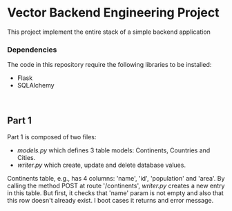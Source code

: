 # Vector Backend Engineering Project

This project implement the entire stack of a simple backend application

### Dependencies
The code in this repository require the following libraries to be installed:
* Flask
* SQLAlchemy
<br/>

## Part 1
Part 1 is composed of two files:
* *models.py*   which defines 3 table models: Continents, Countries and Cities.
* *writer.py*   which create, update and delete database values.

Continents table, e.g., has 4 columns: 'name', 'id', 'population' and 'area'.
By calling the method POST at route '/continents', *writer.py* creates a new entry in this table. But first, it checks that 'name' param is not empty and also that this row doesn't already exist. I boot cases it returns and error message.